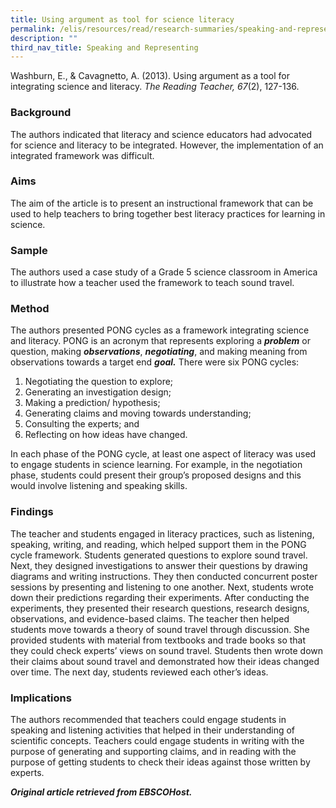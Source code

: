 ```yaml
---
title: Using argument as tool for science literacy
permalink: /elis/resources/read/research-summaries/speaking-and-representing/argument-tool-for-science-literacy/
description: ""
third_nav_title: Speaking and Representing
---
```

Washburn, E., & Cavagnetto, A. (2013). Using argument as a tool for integrating science and literacy. _The Reading Teacher, 67_(2), 127-136.
### Background

The authors indicated that literacy and science educators had advocated for science and literacy to be integrated. However, the implementation of an integrated framework was difficult.

### Aims

The aim of the article is to present an instructional framework that can be used to help teachers to bring together best literacy practices for learning in science.

### Sample

The authors used a case study of a Grade 5 science classroom in America to illustrate how a teacher used the framework to teach sound travel.

### Method

The authors presented PONG cycles as a framework integrating science and literacy. PONG is an acronym that represents exploring a **_problem_** or question, making **_observations_**, **_negotiating_**, and making meaning from observations towards a target end **_goal._** There were six PONG cycles:

1.  Negotiating the question to explore;
2.  Generating an investigation design;
3.  Making a prediction/ hypothesis;
4.  Generating claims and moving towards understanding;
5.  Consulting the experts; and
6.  Reflecting on how ideas have changed.

In each phase of the PONG cycle, at least one aspect of literacy was used to engage students in science learning. For example, in the negotiation phase, students could present their group’s proposed designs and this would involve listening and speaking skills.

### Findings

The teacher and students engaged in literacy practices, such as listening, speaking, writing, and reading, which helped support them in the PONG cycle framework. Students generated questions to explore sound travel. Next, they designed investigations to answer their questions by drawing diagrams and writing instructions. They then conducted concurrent poster sessions by presenting and listening to one another. Next, students wrote down their predictions regarding their experiments. After conducting the experiments, they presented their research questions, research designs, observations, and evidence-based claims. The teacher then helped students move towards a theory of sound travel through discussion. She provided students with material from textbooks and trade books so that they could check experts’ views on sound travel. Students then wrote down their claims about sound travel and demonstrated how their ideas changed over time. The next day, students reviewed each other’s ideas.

### Implications

The authors recommended that teachers could engage students in speaking and listening activities that helped in their understanding of scientific concepts. Teachers could engage students in writing with the purpose of generating and supporting claims, and in reading with the purpose of getting students to check their ideas against those written by experts.

_**Original article retrieved from EBSCOHost.**_  

